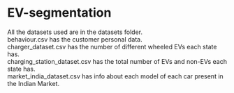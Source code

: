 # EV-segmentation
All the datasets used are in the datasets folder.  
behaviour.csv has the customer personal data.  
charger_dataset.csv has the number of different wheeled EVs each state has.  
charging_station_dataset.csv has the total number of EVs and non-EVs each state has.  
market_india_dataset.csv has info about each model of each car present in the Indian Market.  
